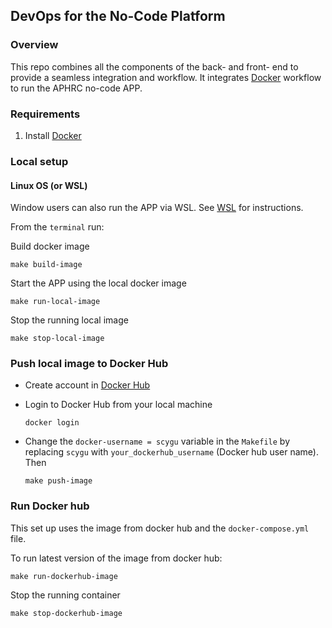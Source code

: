 ## DevOps for the No-Code Platform

### Overview

This repo combines all the components of the back- and front- end to provide a seamless integration and workflow. It integrates [Docker](https://www.docker.com/get-started/) workflow to run the APHRC no-code APP.

### Requirements

1. Install [Docker](https://www.docker.com/get-started/) 


### Local setup

#### Linux OS (or WSL)

Window users can also run the APP via WSL. See [WSL](https://github.com/CYGUBICKO/wsl-setup) for instructions.

From the `terminal` run:

Build docker image

```
make build-image
```


Start the APP using the local docker image

```
make run-local-image
```

Stop the running local image

```
make stop-local-image
```

### Push local image to Docker Hub

- Create account in [Docker Hub](https://hub.docker.com/)
- Login to Docker Hub from your local machine 

	```
	docker login
	```

- Change the `docker-username = scygu` variable in the `Makefile` by replacing `scygu` with `your_dockerhub_username` (Docker hub user name). Then

	```
	make push-image
	```

### Run Docker hub 

This set up uses the image from docker hub and the `docker-compose.yml` file.

To run latest version of the image from docker hub:

```
make run-dockerhub-image
```

Stop the running container

```
make stop-dockerhub-image
```

